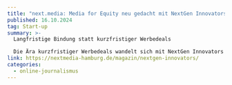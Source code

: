 ```yaml
---
title: "next.media: Media for Equity neu gedacht mit NextGen Innovators"
published: 16.10.2024
tag: Start-up
summary: >-
  Langfristige Bindung statt kurzfristiger Werbedeals

  Die Ära kurzfristiger Werbedeals wandelt sich mit NextGen Innovators (NGI), einem Unternehmen, das langfristige Partnerschaften zwischen Startups und Content-Creatoren fördert. Sarah Kübler und Sebastian Niemann nutzen dabei ihre tiefgreifenden Erfahrungen im Social Media und Influencer-Marketing.
link: https://nextmedia-hamburg.de/magazin/nextgen-innovators/
categories:
  - online-journalismus
---
```


